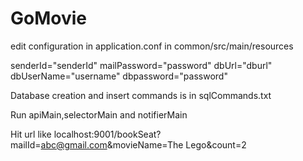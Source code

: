 # GoMovie
edit configuration in application.conf in common/src/main/resources

senderId="senderId" mailPassword="password" dbUrl="dburl" dbUserName="username" dbpassword="password"

Database creation and insert commands is in sqlCommands.txt

Run apiMain,selectorMain and notifierMain 

Hit url like 
localhost:9001/bookSeat?mailId=abc@gmail.com&movieName=The Lego&count=2
